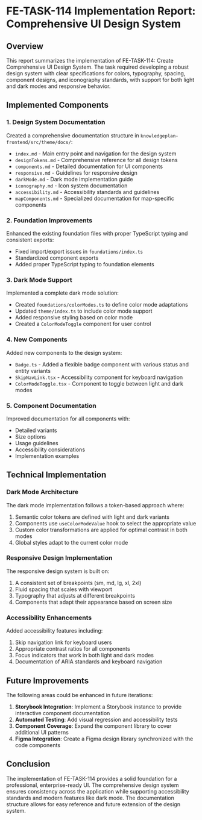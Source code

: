 # FE-TASK-114 Implementation Report: Comprehensive UI Design System

## Overview

This report summarizes the implementation of FE-TASK-114: Create Comprehensive UI Design System. The task required developing a robust design system with clear specifications for colors, typography, spacing, component designs, and iconography standards, with support for both light and dark modes and responsive behavior.

## Implemented Components

### 1. Design System Documentation

Created a comprehensive documentation structure in `knowledgeplan-frontend/src/theme/docs/`:

- `index.md` - Main entry point and navigation for the design system
- `designTokens.md` - Comprehensive reference for all design tokens
- `components.md` - Detailed documentation for UI components
- `responsive.md` - Guidelines for responsive design
- `darkMode.md` - Dark mode implementation guide
- `iconography.md` - Icon system documentation
- `accessibility.md` - Accessibility standards and guidelines
- `mapComponents.md` - Specialized documentation for map-specific components

### 2. Foundation Improvements

Enhanced the existing foundation files with proper TypeScript typing and consistent exports:

- Fixed import/export issues in `foundations/index.ts`
- Standardized component exports
- Added proper TypeScript typing to foundation elements

### 3. Dark Mode Support

Implemented a complete dark mode solution:

- Created `foundations/colorModes.ts` to define color mode adaptations
- Updated `theme/index.ts` to include color mode support
- Added responsive styling based on color mode
- Created a `ColorModeToggle` component for user control

### 4. New Components

Added new components to the design system:

- `Badge.ts` - Added a flexible badge component with various status and entity variants
- `SkipNavLink.tsx` - Accessibility component for keyboard navigation
- `ColorModeToggle.tsx` - Component to toggle between light and dark modes

### 5. Component Documentation

Improved documentation for all components with:

- Detailed variants
- Size options
- Usage guidelines
- Accessibility considerations
- Implementation examples

## Technical Implementation

### Dark Mode Architecture

The dark mode implementation follows a token-based approach where:

1. Semantic color tokens are defined with light and dark variants
2. Components use `useColorModeValue` hook to select the appropriate value
3. Custom color transformations are applied for optimal contrast in both modes
4. Global styles adapt to the current color mode

### Responsive Design Implementation

The responsive design system is built on:

1. A consistent set of breakpoints (sm, md, lg, xl, 2xl)
2. Fluid spacing that scales with viewport
3. Typography that adjusts at different breakpoints
4. Components that adapt their appearance based on screen size

### Accessibility Enhancements

Added accessibility features including:

1. Skip navigation link for keyboard users
2. Appropriate contrast ratios for all components
3. Focus indicators that work in both light and dark modes
4. Documentation of ARIA standards and keyboard navigation

## Future Improvements

The following areas could be enhanced in future iterations:

1. **Storybook Integration**: Implement a Storybook instance to provide interactive component documentation
2. **Automated Testing**: Add visual regression and accessibility tests
3. **Component Coverage**: Expand the component library to cover additional UI patterns
4. **Figma Integration**: Create a Figma design library synchronized with the code components

## Conclusion

The implementation of FE-TASK-114 provides a solid foundation for a professional, enterprise-ready UI. The comprehensive design system ensures consistency across the application while supporting accessibility standards and modern features like dark mode. The documentation structure allows for easy reference and future extension of the design system. 